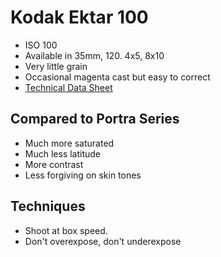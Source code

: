 # Kodak Ektar 100

* ISO 100
* Available in 35mm, 120. 4x5, 8x10
* Very little grain
* Occasional magenta cast but easy to correct
* [Technical Data Sheet](./kodak_ektar_100.md)

## Compared to Portra Series

* Much more saturated
* Much less latitude
* More contrast
* Less forgiving on skin tones

## Techniques

* Shoot at box speed.
* Don't overexpose, don't underexpose
